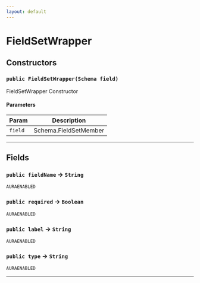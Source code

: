 ```yaml
---
layout: default
---
```

# FieldSetWrapper
## Constructors
### `public FieldSetWrapper(Schema field)`

FieldSetWrapper Constructor

#### Parameters

|Param|Description|
|---|---|
|`field`|Schema.FieldSetMember|

---
## Fields

### `public fieldName` → `String`

`AURAENABLED` 

### `public required` → `Boolean`

`AURAENABLED` 

### `public label` → `String`

`AURAENABLED` 

### `public type` → `String`

`AURAENABLED` 

---
